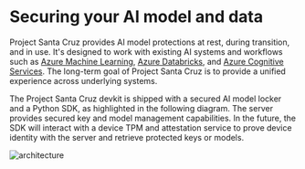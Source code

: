 # Securing your AI model and data

Project Santa Cruz provides AI model protections at rest, during transition, and in use. It's designed to work with existing AI systems and workflows such as [Azure Machine Learning](https://azure.microsoft.com/en-us/services/machine-learning/), [Azure Databricks](https://azure.microsoft.com/en-us/services/databricks/), and [Azure Cognitive Services](https://azure.microsoft.com/en-us/services/cognitive-services/). The long-term goal of Project Santa Cruz is to provide a unified experience across underlying systems.

The Project Santa Cruz devkit is shipped with a secured AI model locker and a Python SDK, as highlighted in the following diagram. The server provides secured key and model management capabilities. In the future, the SDK will interact with a device TPM and attestation service to prove device identity with the server and retrieve protected keys or models.

![architecture](https://github.com/microsoft/Project-Santa-Cruz-Preview/blob/main/user-guides/secured_locker/images/architecture.png)